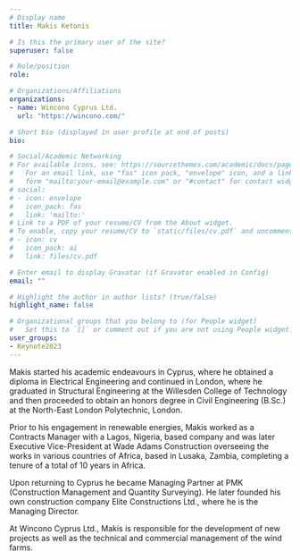 ```yaml
---
# Display name
title: Makis Ketonis

# Is this the primary user of the site?
superuser: false

# Role/position
role: 

# Organizations/Affiliations
organizations:
- name: Wincono Cyprus Ltd.
  url: "https://wincono.com/"

# Short bio (displayed in user profile at end of posts)
bio: 

# Social/Academic Networking
# For available icons, see: https://sourcethemes.com/academic/docs/page-builder/#icons
#   For an email link, use "fas" icon pack, "envelope" icon, and a link in the
#   form "mailto:your-email@example.com" or "#contact" for contact widget.
# social:
# - icon: envelope
#   icon_pack: fas
#   link: 'mailto:'
# Link to a PDF of your resume/CV from the About widget.
# To enable, copy your resume/CV to `static/files/cv.pdf` and uncomment the lines below.
# - icon: cv
#   icon_pack: ai
#   link: files/cv.pdf

# Enter email to display Gravatar (if Gravatar enabled in Config)
email: ""

# Highlight the author in author lists? (true/false)
highlight_name: false

# Organizational groups that you belong to (for People widget)
#   Set this to `[]` or comment out if you are not using People widget.
user_groups:
- Keynote2023
---
```




Makis started his academic endeavours in Cyprus, where he obtained a diploma in Electrical Engineering and continued in London, where he graduated in Structural Engineering at the Willesden College of Technology and then proceeded to obtain an honors degree in Civil Engineering (B.Sc.) at the North-East London Polytechnic, London.

Prior to his engagement in renewable energies, Makis worked as a Contracts Manager with a Lagos, Nigeria, based company and was later Executive Vice-President at Wade Adams Construction overseeing the works in various countries of Africa, based in Lusaka, Zambia, completing a tenure of a total of 10 years in Africa.

Upon returning to Cyprus he became Managing Partner at PMK (Construction Management and Quantity Surveying). He later founded his own construction company Elite Constructions Ltd., where he is the Managing Director.

At Wincono Cyprus Ltd., Makis is responsible for the development of new projects as well as the technical and commercial management of the wind farms.
